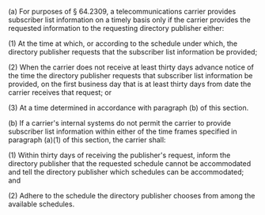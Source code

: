 (a) For purposes of § 64.2309, a telecommunications carrier provides subscriber list information on a timely basis only if the carrier provides the requested information to the requesting directory publisher either:

(1) At the time at which, or according to the schedule under which, the directory publisher requests that the subscriber list information be provided;

(2) When the carrier does not receive at least thirty days advance notice of the time the directory publisher requests that subscriber list information be provided, on the first business day that is at least thirty days from date the carrier receives that request; or

(3) At a time determined in accordance with paragraph (b) of this section.

(b) If a carrier's internal systems do not permit the carrier to provide subscriber list information within either of the time frames specified in paragraph (a)(1) of this section, the carrier shall:

(1) Within thirty days of receiving the publisher's request, inform the directory publisher that the requested schedule cannot be accommodated and tell the directory publisher which schedules can be accommodated; and

(2) Adhere to the schedule the directory publisher chooses from among the available schedules.

